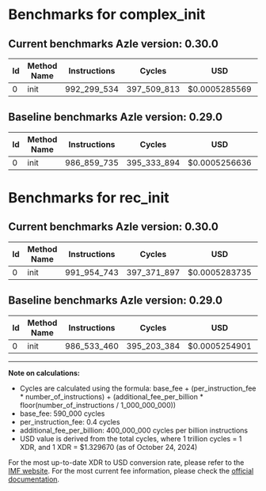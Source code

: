 # Benchmarks for complex_init

## Current benchmarks Azle version: 0.30.0

| Id  | Method Name | Instructions | Cycles      | USD           | USD/Million Calls | Change                              |
| --- | ----------- | ------------ | ----------- | ------------- | ----------------- | ----------------------------------- |
| 0   | init        | 992_299_534  | 397_509_813 | $0.0005285569 | $528.55           | <font color="red">+5_439_799</font> |

## Baseline benchmarks Azle version: 0.29.0

| Id  | Method Name | Instructions | Cycles      | USD           | USD/Million Calls |
| --- | ----------- | ------------ | ----------- | ------------- | ----------------- |
| 0   | init        | 986_859_735  | 395_333_894 | $0.0005256636 | $525.66           |

# Benchmarks for rec_init

## Current benchmarks Azle version: 0.30.0

| Id  | Method Name | Instructions | Cycles      | USD           | USD/Million Calls | Change                              |
| --- | ----------- | ------------ | ----------- | ------------- | ----------------- | ----------------------------------- |
| 0   | init        | 991_954_743  | 397_371_897 | $0.0005283735 | $528.37           | <font color="red">+5_421_283</font> |

## Baseline benchmarks Azle version: 0.29.0

| Id  | Method Name | Instructions | Cycles      | USD           | USD/Million Calls |
| --- | ----------- | ------------ | ----------- | ------------- | ----------------- |
| 0   | init        | 986_533_460  | 395_203_384 | $0.0005254901 | $525.49           |

---

**Note on calculations:**

- Cycles are calculated using the formula: base_fee + (per_instruction_fee \* number_of_instructions) + (additional_fee_per_billion \* floor(number_of_instructions / 1_000_000_000))
- base_fee: 590_000 cycles
- per_instruction_fee: 0.4 cycles
- additional_fee_per_billion: 400_000_000 cycles per billion instructions
- USD value is derived from the total cycles, where 1 trillion cycles = 1 XDR, and 1 XDR = $1.329670 (as of October 24, 2024)

For the most up-to-date XDR to USD conversion rate, please refer to the [IMF website](https://www.imf.org/external/np/fin/data/rms_sdrv.aspx).
For the most current fee information, please check the [official documentation](https://internetcomputer.org/docs/current/developer-docs/gas-cost#execution).
